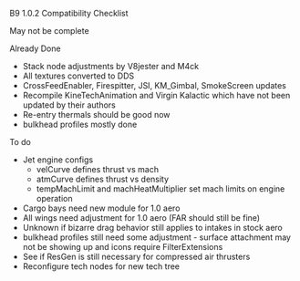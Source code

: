 B9 1.0.2 Compatibility Checklist

May not be complete

Already Done

* Stack node adjustments by V8jester and M4ck
* All textures converted to DDS
* CrossFeedEnabler, Firespitter, JSI, KM_Gimbal, SmokeScreen updates
* Recompile KineTechAnimation and Virgin Kalactic which have not been updated by their authors
* Re-entry thermals should be good now
* bulkhead profiles mostly done

To do

* Jet engine configs
	* velCurve defines thrust vs mach
	* atmCurve defines thrust vs density
	* tempMachLimit and machHeatMultiplier set mach limits on engine operation
* Cargo bays need new module for 1.0 aero
* All wings need adjustment for 1.0 aero (FAR should still be fine)
* Unknown if bizarre drag behavior still applies to intakes in stock aero
* bulkhead profiles still need some adjustment - surface attachment may not be showing up and icons require FilterExtensions
* See if ResGen is still necessary for compressed air thrusters
* Reconfigure tech nodes for new tech tree